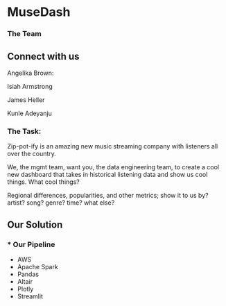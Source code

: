 # MuseDash

### The Team
## Connect with us
Angelika Brown:

Isiah Armstrong

James Heller

Kunle Adeyanju


### The Task:

Zip-pot-ify is an amazing new music streaming company with listeners all over the country.

We, the mgmt team, want you, the data engineering team, to create a cool new dashboard that takes in historical listening data and show us cool things. What cool things?

Regional differences, popularities, and other metrics; show it to us by? artist? song? genre? time? what else?

## Our Solution

### * Our Pipeline

* AWS
* Apache Spark
* Pandas
* Altair
* Plotly
* Streamlit

